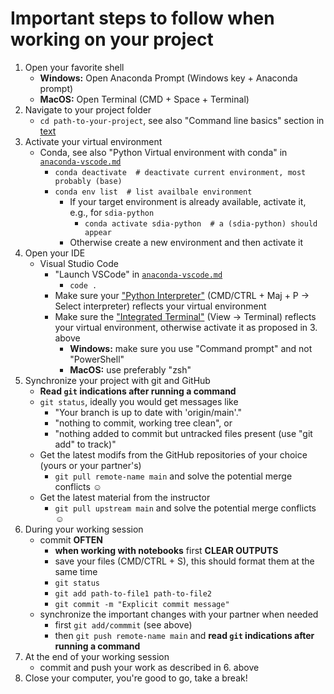 # Important steps to follow when working on your project

1. Open your favorite shell
   - **Windows:** Open Anaconda Prompt (Windows key + Anaconda prompt)
   - **MacOS:** Open Terminal (CMD + Space + Terminal)
2. Navigate to your project folder
   - `cd path-to-your-project`, see also "Command line basics" section in [text](./command_line.md)
3. Activate your virtual environment
   - Conda, see also "Python Virtual environment with conda" in [`anaconda-vscode.md`](./anaconda-vscode.md)
     - `conda deactivate  # deactivate current environment, most probably (base)`
     - `conda env list  # list availbale environment`
       - If your target environment is already available, activate it, e.g., for `sdia-python`
         - `conda activate sdia-python  # a (sdia-python) should appear`
       - Otherwise create a new environment and then activate it
4. Open your IDE
   - Visual Studio Code
      - "Launch VSCode" in [`anaconda-vscode.md`](./anaconda-vscode.md)
        - `code .`
      - Make sure your ["Python Interpreter"](https://code.visualstudio.com/docs/python/environments#_select-and-activate-an-environment) (CMD/CTRL + Maj + P -> Select interpreter) reflects your virtual environment
      - Make sure the ["Integrated Terminal"](https://code.visualstudio.com/docs/editor/integrated-terminal) (View -> Terminal) reflects your virtual environment, otherwise activate it as proposed in 3. above
         - **Windows:** make sure you use "Command prompt" and not "PowerShell"
         - **MacOS:** use preferably "zsh"
5. Synchronize your project with git and GitHub
   - **Read `git` indications after running a command**
   - `git status`, ideally you would get messages like
     - "Your branch is up to date with 'origin/main'."
     - "nothing to commit, working tree clean", or
     - "nothing added to commit but untracked files present (use "git add" to track)"
   - Get the latest modifs from the GitHub repositories of your choice (yours or your partner's)
     - `git pull remote-name main` and solve the potential merge conflicts ☺️
   - Get the latest material from the instructor
     - `git pull upstream main` and solve the potential merge conflicts ☺️
6. During your working session
   - commit **OFTEN**
     - **when working with notebooks** first **CLEAR OUTPUTS**
     - save your files (CMD/CTRL + S), this should format them at the same time
     - `git status`
     - `git add path-to-file1 path-to-file2`
     - `git commit -m "Explicit commit message"`
   - synchronize the important changes with your partner when needed
     - first `git add/commmit` (see above)
     - then `git push remote-name main`  and **read `git` indications after running a command**
7. At the end of your working session
   - commit and push your work as described in 6. above
8. Close your computer, you're good to go, take a break!
